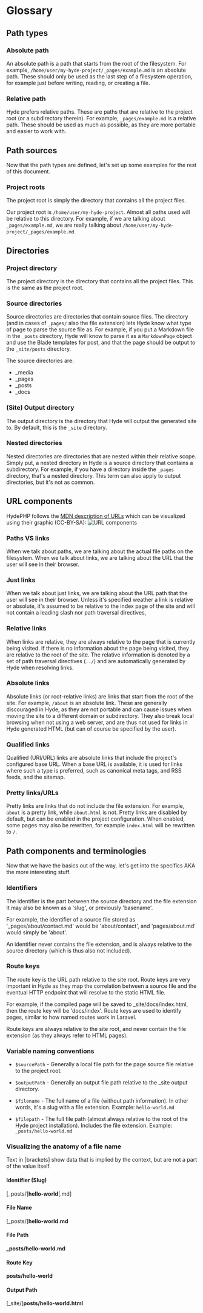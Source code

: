 # Glossary

## Path types

### Absolute path

An absolute path is a path that starts from the root of the filesystem. For example, `/home/user/my-hyde-project/_pages/example.md` is an absolute path. These should only be used as the last step of a filesystem operation, for example just before writing, reading, or creating a file.

### Relative path

Hyde prefers relative paths. These are paths that are relative to the project root (or a subdirectory therein). For example, `_pages/example.md` is a relative path. These should be used as much as possible, as they are more portable and easier to work with.

## Path sources

Now that the path types are defined, let's set up some examples for the rest of this document.

### Project roots

The project root is simply the directory that contains all the project files.

Our project root is `/home/user/my-hyde-project`. Almost all paths used will be relative to this directory. For example, if we are talking about `_pages/example.md`, we are really talking about `/home/user/my-hyde-project/_pages/example.md`.


## Directories

### Project directory

The project directory is the directory that contains all the project files. This is the same as the project root.

### Source directories

Source directories are directories that contain source files. The directory (and in cases of `_pages/` also the file extension) lets Hyde know what type of page to parse the source file as. For example, if you put a Markdown file in the `_posts` directory, Hyde will know to parse it as a `MarkdownPage` object and use the Blade templates for post, and that the page should be output to the `_site/posts` directory.

The source directories are:

* _media
* _pages
* _posts
* _docs

### (Site) Output directory

The output directory is the directory that Hyde will output the generated site to. By default, this is the `_site` directory.

### Nested directories

Nested directories are directories that are nested within their relative scope. Simply put, a nested directory in Hyde is a source directory that contains a subdirectory. For example, if you have a directory inside the `_pages` directory, that's a nested directory. This term can also apply to output directories, but it's not as common.


## URL components

HydePHP follows the [MDN description of URLs](https://developer.mozilla.org/en-US/docs/Learn/Common_questions/What_is_a_URL) which can be visualized using their graphic (CC-BY-SA):
![URL components](https://developer.mozilla.org/en-US/docs/Learn/Common_questions/What_is_a_URL/mdn-url-all.png)


### Paths VS links

When we talk about paths, we are talking about the actual file paths on the filesystem. When we talk about links, we are talking about the URL that the user will see in their browser.

### Just links

When we talk about just links, we are talking about the URL path that the user will see in their browser. Unless it's specified weather a link is relative or absolute, it's assumed to be relative to the index page of the site and will not contain a leading slash nor path traversal directives,

### Relative links

When links are relative, they are always relative to the page that is currently being visited. If there is no information about the page being visited, they are relative to the root of the site. The relative information is denoted by a set of path traversal directives (`../`) and are automatically generated by Hyde when resolving links.

### Absolute links

Absolute links (or root-relative links) are links that start from the root of the site. For example, `/about` is an absolute link. These are generally discouraged in Hyde, as they are not portable and can cause issues when moving the site to a different domain or subdirectory. They also break local browsing when not using a web server, and are thus not used for links in Hyde generated HTML (but can of course be specified by the user).

### Qualified links

Qualified (URI/URL) links are absolute links that include the project's configured base URL. When a base URL is available, it is used for links where such a type is preferred, such as canonical meta tags, and RSS feeds, and the sitemap.

### Pretty links/URLs

Pretty links are links that do not include the file extension. For example, `about` is a pretty link, while `about.html` is not. Pretty links are disabled by default, but can be enabled in the project configuration. When enabled, some pages may also be rewritten, for example `index.html` will be rewritten to `/`.

## Path components and terminologies

Now that we have the basics out of the way, let's get into the specifics AKA the more interesting stuff.


### Identifiers

The identifier is the part between the source directory and the file extension It may also be known as a 'slug', or previously 'basename'.

For example, the identifier of a source file stored as '_pages/about/contact.md' would be 'about/contact', and 'pages/about.md' would simply be 'about'.

An identifier never contains the file extension, and is always relative to the source directory (which is thus also not included).

### Route keys

The route key is the URL path relative to the site root. Route keys are very important in Hyde as they map the correlation between a source file and the eventual HTTP endpoint that will resolve to the static HTML file.

For example, if the compiled page will be saved to _site/docs/index.html,
then the route key will be 'docs/index'. Route keys are used to
identify pages, similar to how named routes work in Laravel.

Route keys are always relative to the site root, and never contain the file extension (as they always refer to HTML pages).

### Variable naming conventions

* `$sourcePath` - Generally a local file path for the page source file relative to the project root.
* `$outputPath` - Generally an output file path relative to the _site output directory.

* `$filename` - The full name of a file (without path information). In other words, it's a slug with a file extension.
  Example: `hello-world.md`
* `$filepath` - The full file path (almost always relative to the root of the Hyde project installation). Includes the file extension.
  Example: `_posts/hello-world.md`

### Visualizing the anatomy of a file name

Text in [brackets] show data that is implied by the context, but are not a part of the value itself.

#### Identifier (Slug)
[_posts/]**hello-world**[.md]

#### File Name
[_posts/]**hello-world.md**

#### File Path
**_posts/hello-world.md**

#### Route Key
**posts/hello-world**

#### Output Path
[_site/]**posts/hello-world.html**
